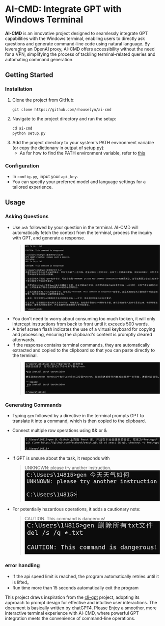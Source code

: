 # AI-CMD: Integrate GPT with Windows Terminal

**AI-CMD** is an innovative project designed to seamlessly integrate GPT capabilities with the Windows terminal, enabling users to directly ask questions and generate command-line code using natural language. By leveraging an OpenAI proxy, AI-CMD offers accessibility without the need for a VPN, simplifying the process of tackling terminal-related queries and automating command generation.

## Getting Started

### Installation
1. Clone the project from GitHub:
   ```
   git clone https://github.com/rhouselyn/ai-cmd
   ```
2. Navigate to the project directory and run the setup:
   ```
   cd ai-cmd
   python setup.py
   ```
3. Add the project directory to your system's PATH environment variable (or copy the dictionary in output of setup.py):
   - As for how to find the PATH environment variable, refer to [this](https://support.esri.com/zh-cn/knowledge-base/edit-an-environment-variable-1462478594981-000002146)

### Configuration
- In `config.py`, input your `api_key`.
- You can specify your preferred model and language settings for a tailored experience.

## Usage

### Asking Questions
- Use `ask` followed by your question in the terminal. AI-CMD will automatically fetch the context from the terminal, process the inquiry with GPT, and generate a response.
   > ![image](imgs/309721819-07c22102-83b9-4b20-b084-b17f963d7351.png)
- You don't need to worry about consuming too much tocken, it will only intercept instructions from back to front until it exceeds 500 words.
- A brief screen flash indicates the use of a virtual keyboard for copying and processing, ensuring the clipboard's content is promptly cleared afterwards.
- If the response contains terminal commands, they are automatically extracted and copied to the clipboard so that you can paste directly to the terminal.
   > ![image](imgs/309722418-29360a4c-0ffa-4a63-9522-bb47b91b2ed0.png)

### Generating Commands
- Typing `gen` followed by a directive in the terminal prompts GPT to translate it into a command, which is then copied to the clipboard.
- Connect multiple row operations using && or &
  > ![image](imgs/309721211-60b89883-3303-4fdf-b1c2-024e901f5eb6.png)

- If GPT is unsure about the task, it responds with
  > UNKNOWN: please try another instruction.
  ![image](imgs/309720831-dc76c452-4e89-4250-a516-f08bcf8e1f4e.png)

- For potentially hazardous operations, it adds a cautionary note:
  > CAUTION: This command is dangerous!
  ![image](imgs/309721026-40905fbe-3369-40e8-9962-9d8df8684ff8.png)

### error handling
- If the api speed limit is reached, the program automatically retries until it is lifted。
- Run time more than 15 seconds automatically exit the program

This project draws inspiration from the [cli-gpt](https://github.com/MagicCube/cli-gpt?tab=readme-ov-file) project, adopting its approach to prompt design for effective and intuitive user interactions. 
The document is basically written by chatGPT4.
Please Enjoy a smoother, more interactive terminal experience with AI-CMD, where powerful GPT integration meets the convenience of command-line operations.
